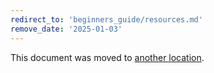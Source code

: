```yaml
---
redirect_to: 'beginners_guide/resources.md'
remove_date: '2025-01-03'
---
```


<!-- markdownlint-disable -->

This document was moved to [another location](beginners_guide/resources.md).

<!-- This redirect file can be deleted after <2025-01-03>. -->
<!-- Redirects that point to other docs in the same project expire in three months. -->
<!-- Redirects that point to docs in a different project or site (link is not relative and starts with `https:`) expire in one year. -->
<!-- Before deletion, see: https://docs.gitlab.com/ee/development/documentation/redirects.html -->
